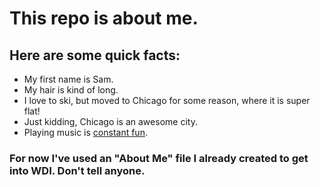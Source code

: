# This repo is about me.
## Here are some quick facts:
* My first name is Sam.
* My hair is kind of long.
* I love to ski, but moved to Chicago for some reason, where it is super flat!
* Just kidding, Chicago is an awesome city.
* Playing music is [constant fun](https://soundcloud.com/mason-cos).

### For now I've used an "About Me" file I already created to get into WDI. Don't tell anyone. 

